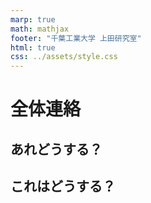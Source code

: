 ```yaml
---
marp: true
math: mathjax
footer: "千葉工業大学 上田研究室"
html: true
css: ../assets/style.css
---
```

# 全体連絡
## あれどうする？
## これはどうする？

